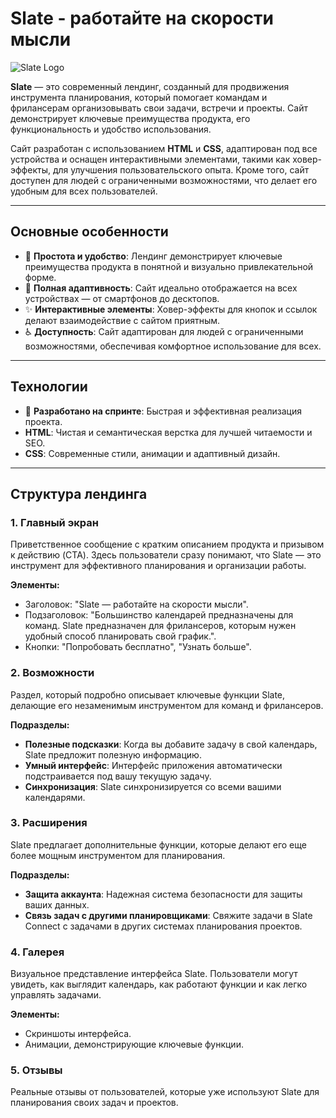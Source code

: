 # Slate - работайте на скорости мысли


![Slate Logo](https://vladlesun.github.io/weblayout__Slate/img/logo.svg)

**Slate** — это современный лендинг, созданный для продвижения инструмента планирования, который помогает командам и фрилансерам организовывать свои задачи, встречи и проекты.
Сайт демонстрирует ключевые преимущества продукта, его функциональность и удобство использования. 

Сайт разработан с использованием **HTML** и **CSS**, адаптирован под все устройства и оснащен интерактивными элементами, такими как ховер-эффекты, для улучшения пользовательского опыта. 
Кроме того, сайт доступен для людей с ограниченными возможностями, что делает его удобным для всех пользователей.

---

## Основные особенности

- 🎯 **Простота и удобство**: Лендинг демонстрирует ключевые преимущества продукта в понятной и визуально привлекательной форме.
- 📱 **Полная адаптивность**: Сайт идеально отображается на всех устройствах — от смартфонов до десктопов.
- ✨ **Интерактивные элементы**: Ховер-эффекты для кнопок и ссылок делают взаимодействие с сайтом приятным.
- ♿ **Доступность**: Сайт адаптирован для людей с ограниченными возможностями, обеспечивая комфортное использование для всех.

---

## Технологии

- 🚀 **Разработано на спринте**: Быстрая и эффективная реализация проекта.
- **HTML**: Чистая и семантическая верстка для лучшей читаемости и SEO.
- **CSS**: Современные стили, анимации и адаптивный дизайн.

---

## Структура лендинга

### 1. Главный экран
Приветственное сообщение с кратким описанием продукта и призывом к действию (CTA). Здесь пользователи сразу понимают, что Slate — это инструмент для эффективного планирования и организации работы.

**Элементы:**
- Заголовок: "Slate — работайте на скорости мысли".
- Подзаголовок: "Большинство календарей предназначены для команд. Slate предназначен для фрилансеров, которым нужен удобный способ планировать свой график.".
- Кнопки: "Попробовать бесплатно", "Узнать больше".


### 2. Возможности
Раздел, который подробно описывает ключевые функции Slate, делающие его незаменимым инструментом для команд и фрилансеров.

**Подразделы:**
- **Полезные подсказки**: Когда вы добавите задачу в свой календарь, Slate предложит полезную информацию.
- **Умный интерфейс**: Интерфейс приложения автоматически подстраивается под вашу текущую задачу.
- **Синхронизация**: Slate синхронизируется со всеми вашими календарями.


### 3. Расширения
Slate предлагает дополнительные функции, которые делают его еще более мощным инструментом для планирования.

**Подразделы:**
- **Защита аккаунта**: Надежная система безопасности для защиты ваших данных.
- **Связь задач с другими планировщиками**: Свяжите задачи в Slate Connect с задачами в других системах планирования проектов.


### 4. Галерея
Визуальное представление интерфейса Slate. Пользователи могут увидеть, как выглядит календарь, как работают функции и как легко управлять задачами.

**Элементы:**
- Скриншоты интерфейса.
- Анимации, демонстрирующие ключевые функции.


### 5. Отзывы
Реальные отзывы от пользователей, которые уже используют Slate для планирования своих задач и проектов.


